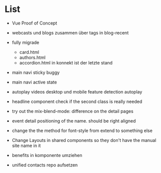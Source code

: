 # List

- Vue Proof of Concept
- webcasts und blogs zusammen über tags in blog-recent
- fully migrade

  - card.html
  - authors.html
  - accordion.html in konnekt ist der letzte stand

- main navi sticky buggy
- main navi active state
- autoplay videos desktop und mobile feature detection autoplay
- headline component check if the second class is really needed
- try out the mix-blend-mode: difference on the detail pages
- event detail positioning of the name. should be right aligned
- change the the method for font-style from extend to something else
- Change Layouts in shared components so they don't have the manual site name in it
- benefits in komponente umziehen
- unified contacts repo aufsetzen
